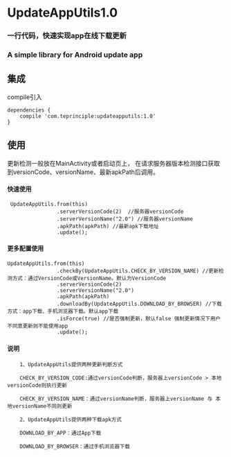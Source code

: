 # UpdateAppUtils1.0
### 一行代码，快速实现app在线下载更新
### A simple library for Android update app


## 集成
compile引入
```
dependencies {
    compile 'com.teprinciple:updateapputils:1.0'
}
```

## 使用
更新检测一般放在MainActivity或者启动页上，
在请求服务器版本检测接口获取到versionCode、versionName、最新apkPath后调用。






#### 快速使用
```
 UpdateAppUtils.from(this)
                .serverVersionCode(2)  //服务器versionCode
                .serverVersionName("2.0") //服务器versionName
                .apkPath(apkPath) //最新apk下载地址
                .update();
```
#### 更多配置使用
```
UpdateAppUtils.from(this)
                .checkBy(UpdateAppUtils.CHECK_BY_VERSION_NAME) //更新检测方式：通过VersionCode或VersionName。默认为VersionCode
                .serverVersionCode(2)
                .serverVersionName("2.0")
                .apkPath(apkPath)
                .downloadBy(UpdateAppUtils.DOWNLOAD_BY_BROWSER) //下载方式：app下载、手机浏览器下载。默认app下载
                .isForce(true) //是否强制更新，默认false 强制更新情况下用户不同意更新则不能使用app
                .update();
```

#### 说明
```
    1、UpdateAppUtils提供两种更新判断方式

    CHECK_BY_VERSION_CODE:通过versionCode判断，服务器上versionCode > 本地versionCode则执行更新

    CHECK_BY_VERSION_NAME：通过versionName判断，服务器上versionName 与 本地versionName不同则更新

    2、UpdateAppUtils提供两种下载apk方式

    DOWNLOAD_BY_APP：通过App下载

    DOWNLOAD_BY_BROWSER：通过手机浏览器下载

```